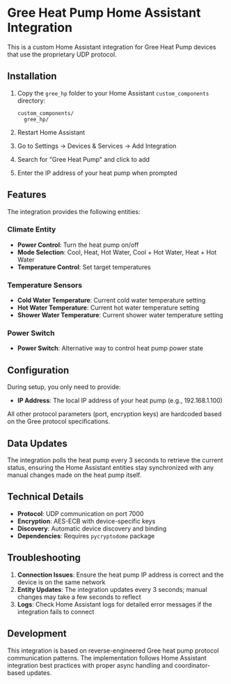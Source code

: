 # Gree Heat Pump Home Assistant Integration

This is a custom Home Assistant integration for Gree Heat Pump devices that use the proprietary UDP protocol.

## Installation

1. Copy the `gree_hp` folder to your Home Assistant `custom_components` directory:
   ```
   custom_components/
     gree_hp/
   ```

2. Restart Home Assistant

3. Go to Settings → Devices & Services → Add Integration

4. Search for "Gree Heat Pump" and click to add

5. Enter the IP address of your heat pump when prompted

## Features

The integration provides the following entities:

### Climate Entity
- **Power Control**: Turn the heat pump on/off
- **Mode Selection**: Cool, Heat, Hot Water, Cool + Hot Water, Heat + Hot Water
- **Temperature Control**: Set target temperatures

### Temperature Sensors
- **Cold Water Temperature**: Current cold water temperature setting
- **Hot Water Temperature**: Current hot water temperature setting  
- **Shower Water Temperature**: Current shower water temperature setting

### Power Switch
- **Power Switch**: Alternative way to control heat pump power state

## Configuration

During setup, you only need to provide:
- **IP Address**: The local IP address of your heat pump (e.g., 192.168.1.100)

All other protocol parameters (port, encryption keys) are hardcoded based on the Gree protocol specifications.

## Data Updates

The integration polls the heat pump every 3 seconds to retrieve the current status, ensuring the Home Assistant entities stay synchronized with any manual changes made on the heat pump itself.

## Technical Details

- **Protocol**: UDP communication on port 7000
- **Encryption**: AES-ECB with device-specific keys
- **Discovery**: Automatic device discovery and binding
- **Dependencies**: Requires `pycryptodome` package

## Troubleshooting

1. **Connection Issues**: Ensure the heat pump IP address is correct and the device is on the same network
2. **Entity Updates**: The integration updates every 3 seconds; manual changes may take a few seconds to reflect
3. **Logs**: Check Home Assistant logs for detailed error messages if the integration fails to connect

## Development

This integration is based on reverse-engineered Gree heat pump protocol communication patterns. The implementation follows Home Assistant integration best practices with proper async handling and coordinator-based updates.